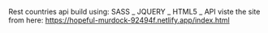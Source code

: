 Rest countries api
build using:
SASS _ JQUERY _ HTML5 _ API
viste the site from here:
https://hopeful-murdock-92494f.netlify.app/index.html
